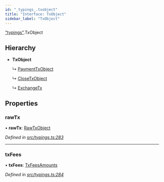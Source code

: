 ```yaml
---
id: "_typings_.txobject"
title: "Interface: TxObject"
sidebar_label: "TxObject"
---
```


["typings"](../modules/_typings_.md).TxObject

## Hierarchy

* **TxObject**

  ↳ [PaymentTxObject](_typings_.paymenttxobject.md)

  ↳ [CloseTxObject](_typings_.closetxobject.md)

  ↳ [ExchangeTx](_typings_.exchangetx.md)

## Properties

### rawTx

•  **rawTx**: [RawTxObject](_typings_.rawtxobject.md)

*Defined in [src/typings.ts:283](https://github.com/trustlines-protocol/clientlib/blob/4830efe/src/typings.ts#L283)*

___

### txFees

•  **txFees**: [TxFeesAmounts](_typings_.txfeesamounts.md)

*Defined in [src/typings.ts:284](https://github.com/trustlines-protocol/clientlib/blob/4830efe/src/typings.ts#L284)*
